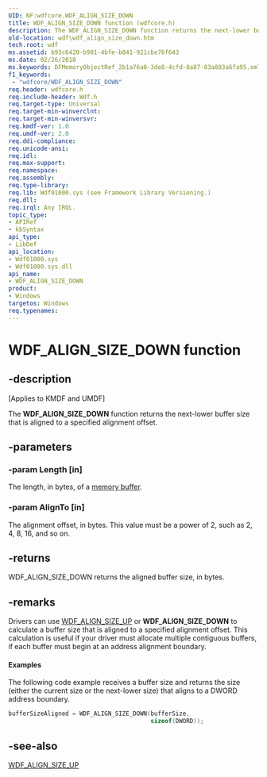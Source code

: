 ```yaml
---
UID: NF:wdfcore.WDF_ALIGN_SIZE_DOWN
title: WDF_ALIGN_SIZE_DOWN function (wdfcore.h)
description: The WDF_ALIGN_SIZE_DOWN function returns the next-lower buffer size that is aligned to a specified alignment offset.
old-location: wdf\wdf_align_size_down.htm
tech.root: wdf
ms.assetid: b93c6420-b981-4bfe-b841-921cbe76f643
ms.date: 02/26/2018
ms.keywords: DFMemoryObjectRef_2b1a76a0-3de8-4cfd-8a87-83a883a6fa95.xml, WDF_ALIGN_SIZE_DOWN, WDF_ALIGN_SIZE_DOWN function, kmdf.wdf_align_size_down, wdf.wdf_align_size_down, wdfcore/WDF_ALIGN_SIZE_DOWN
f1_keywords:
 - "wdfcore/WDF_ALIGN_SIZE_DOWN"
req.header: wdfcore.h
req.include-header: Wdf.h
req.target-type: Universal
req.target-min-winverclnt: 
req.target-min-winversvr: 
req.kmdf-ver: 1.0
req.umdf-ver: 2.0
req.ddi-compliance: 
req.unicode-ansi: 
req.idl: 
req.max-support: 
req.namespace: 
req.assembly: 
req.type-library: 
req.lib: Wdf01000.sys (see Framework Library Versioning.)
req.dll: 
req.irql: Any IRQL.
topic_type:
- APIRef
- kbSyntax
api_type:
- LibDef
api_location:
- Wdf01000.sys
- Wdf01000.sys.dll
api_name:
- WDF_ALIGN_SIZE_DOWN
product:
- Windows
targetos: Windows
req.typenames: 
---
```


# WDF_ALIGN_SIZE_DOWN function


## -description


<p class="CCE_Message">[Applies to KMDF and UMDF]</p>

The <b>WDF_ALIGN_SIZE_DOWN</b> function returns the next-lower buffer size that is aligned to a specified alignment offset.


## -parameters




### -param Length [in]

The length, in bytes, of a <a href="https://docs.microsoft.com/windows-hardware/drivers/wdf/using-memory-buffers">memory buffer</a>.


### -param AlignTo [in]

The alignment offset, in bytes. This value must be a power of 2, such as 2, 4, 8, 16, and so on.


## -returns



WDF_ALIGN_SIZE_DOWN returns the aligned buffer size, in bytes.




## -remarks



Drivers can use <a href="https://docs.microsoft.com/windows-hardware/drivers/ddi/wdfcore/nf-wdfcore-wdf_align_size_up">WDF_ALIGN_SIZE_UP</a> or <b>WDF_ALIGN_SIZE_DOWN</b> to calculate a buffer size that is aligned to a specified alignment offset. This calculation is useful if your driver must allocate multiple contiguous buffers, if each buffer must begin at an address alignment boundary.


#### Examples

The following code example receives a buffer size and returns the size (either the current size or the next-lower size) that aligns to a DWORD address boundary.

```cpp
bufferSizeAligned = WDF_ALIGN_SIZE_DOWN(bufferSize,
                                        sizeof(DWORD));
```



## -see-also




<a href="https://docs.microsoft.com/windows-hardware/drivers/ddi/wdfcore/nf-wdfcore-wdf_align_size_up">WDF_ALIGN_SIZE_UP</a>
 

 

